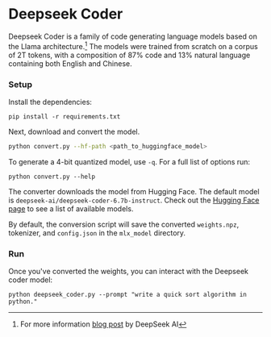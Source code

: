 # Deepseek Coder

Deepseek Coder is a family of code generating language models based on the
Llama architecture.[^1] The models were trained from scratch on a corpus of 2T
tokens, with a composition of 87% code and 13% natural language containing both
English and Chinese.

### Setup

Install the dependencies:

```
pip install -r requirements.txt
```

Next, download and convert the model. 

```sh
python convert.py --hf-path <path_to_huggingface_model>
```

To generate a 4-bit quantized model, use `-q`. For a full list of options run:

```
python convert.py --help
```

The converter downloads the model from Hugging Face. The default model is
`deepseek-ai/deepseek-coder-6.7b-instruct`. Check out the [Hugging Face
page](https://huggingface.co/deepseek-ai) to see a list of available models.

By default, the conversion script will save the converted `weights.npz`,
tokenizer, and `config.json` in the `mlx_model` directory.

### Run

Once you've converted the weights, you can interact with the Deepseek coder
model:

```
python deepseek_coder.py --prompt "write a quick sort algorithm in python."
```

[^1]: For more information [blog post](https://deepseekcoder.github.io/) by
  DeepSeek AI 
